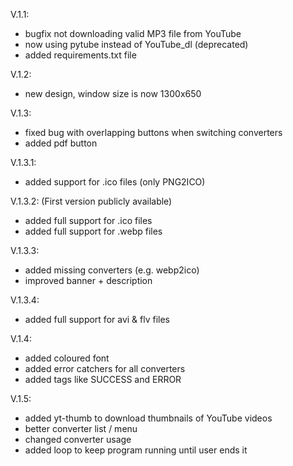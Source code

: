 V.1.1: 
- bugfix not downloading valid MP3 file from YouTube
- now using pytube instead of YouTube_dl (deprecated)
- added requirements.txt file

V.1.2:
- new design, window size is now 1300x650

V.1.3:
- fixed bug with overlapping buttons when switching converters
- added pdf button

V.1.3.1:
- added support for .ico files (only PNG2ICO)

V.1.3.2: (First version publicly available)
- added full support for .ico files
- added full support for .webp files

V.1.3.3: 
- added missing converters (e.g. webp2ico)
- improved banner + description

V.1.3.4:
- added full support for avi & flv files

V.1.4:
- added coloured font
- added error catchers for all converters
- added tags like SUCCESS and ERROR

V.1.5:
- added yt-thumb to download thumbnails of YouTube videos
- better converter list / menu
- changed converter usage
- added loop to keep program running until user ends it
